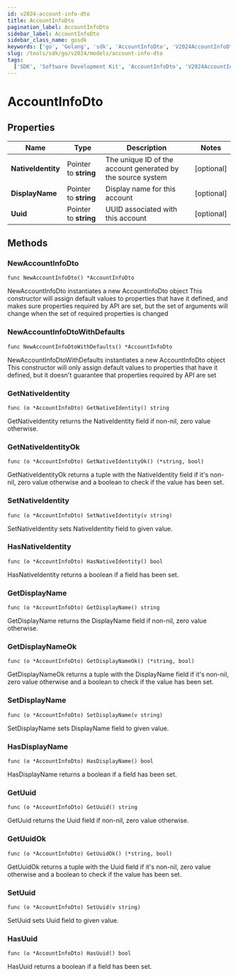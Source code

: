 ```yaml
---
id: v2024-account-info-dto
title: AccountInfoDto
pagination_label: AccountInfoDto
sidebar_label: AccountInfoDto
sidebar_class_name: gosdk
keywords: ['go', 'Golang', 'sdk', 'AccountInfoDto', 'V2024AccountInfoDto']
slug: /tools/sdk/go/v2024/models/account-info-dto
tags:
  ['SDK', 'Software Development Kit', 'AccountInfoDto', 'V2024AccountInfoDto']
---
```


# AccountInfoDto

## Properties

| Name | Type | Description | Notes |
| --- | --- | --- | --- |
| **NativeIdentity** | Pointer to **string** | The unique ID of the account generated by the source system | [optional] |
| **DisplayName** | Pointer to **string** | Display name for this account | [optional] |
| **Uuid** | Pointer to **string** | UUID associated with this account | [optional] |

## Methods

### NewAccountInfoDto

`func NewAccountInfoDto() *AccountInfoDto`

NewAccountInfoDto instantiates a new AccountInfoDto object This constructor will assign default values to properties that have it defined, and makes sure properties required by API are set, but the set of arguments will change when the set of required properties is changed

### NewAccountInfoDtoWithDefaults

`func NewAccountInfoDtoWithDefaults() *AccountInfoDto`

NewAccountInfoDtoWithDefaults instantiates a new AccountInfoDto object This constructor will only assign default values to properties that have it defined, but it doesn't guarantee that properties required by API are set

### GetNativeIdentity

`func (o *AccountInfoDto) GetNativeIdentity() string`

GetNativeIdentity returns the NativeIdentity field if non-nil, zero value otherwise.

### GetNativeIdentityOk

`func (o *AccountInfoDto) GetNativeIdentityOk() (*string, bool)`

GetNativeIdentityOk returns a tuple with the NativeIdentity field if it's non-nil, zero value otherwise and a boolean to check if the value has been set.

### SetNativeIdentity

`func (o *AccountInfoDto) SetNativeIdentity(v string)`

SetNativeIdentity sets NativeIdentity field to given value.

### HasNativeIdentity

`func (o *AccountInfoDto) HasNativeIdentity() bool`

HasNativeIdentity returns a boolean if a field has been set.

### GetDisplayName

`func (o *AccountInfoDto) GetDisplayName() string`

GetDisplayName returns the DisplayName field if non-nil, zero value otherwise.

### GetDisplayNameOk

`func (o *AccountInfoDto) GetDisplayNameOk() (*string, bool)`

GetDisplayNameOk returns a tuple with the DisplayName field if it's non-nil, zero value otherwise and a boolean to check if the value has been set.

### SetDisplayName

`func (o *AccountInfoDto) SetDisplayName(v string)`

SetDisplayName sets DisplayName field to given value.

### HasDisplayName

`func (o *AccountInfoDto) HasDisplayName() bool`

HasDisplayName returns a boolean if a field has been set.

### GetUuid

`func (o *AccountInfoDto) GetUuid() string`

GetUuid returns the Uuid field if non-nil, zero value otherwise.

### GetUuidOk

`func (o *AccountInfoDto) GetUuidOk() (*string, bool)`

GetUuidOk returns a tuple with the Uuid field if it's non-nil, zero value otherwise and a boolean to check if the value has been set.

### SetUuid

`func (o *AccountInfoDto) SetUuid(v string)`

SetUuid sets Uuid field to given value.

### HasUuid

`func (o *AccountInfoDto) HasUuid() bool`

HasUuid returns a boolean if a field has been set.

